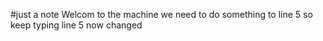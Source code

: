 #just a note
Welcom to the machine
we need to do something to line 5
so keep typing
line 5 now changed
